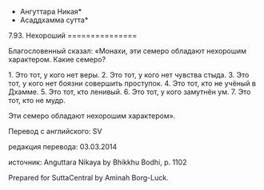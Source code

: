 * Ангуттара Никая*
* Асаддхамма сутта*

7\.93\. Нехороший
\=\=\=\=\=\=\=\=\=\=\=\=\=\=\=

Благословенный сказал: «Монахи, эти семеро обладают нехорошим характером\. Какие семеро?

1\. Это тот, у кого нет веры\.
2\. Это тот, у кого нет чувства стыда\.
3\. Это тот, у кого нет боязни совершить проступок\.
4\. Это тот, кто не учёный в Дхамме\.
5\. Это тот, кто ленивый\.
6\. Это тот, у кого замутнён ум\.
7\. Это тот, кто не мудр\.

Эти семеро обладают нехорошим характером»\.

Перевод с английского: SV

редакция перевода: 03\.03\.2014

источник: Anguttara Nikaya by Bhikkhu Bodhi, p\. 1102

Prepared for SuttaCentral by Aminah Borg\-Luck\.